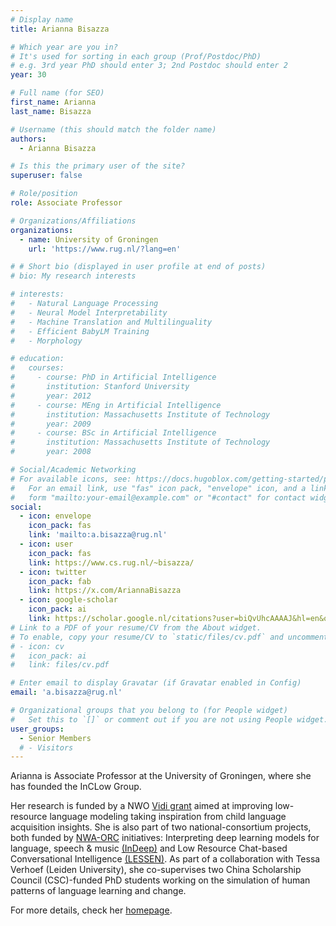 ```yaml
---
# Display name
title: Arianna Bisazza

# Which year are you in?
# It's used for sorting in each group (Prof/Postdoc/PhD)
# e.g. 3rd year PhD should enter 3; 2nd Postdoc should enter 2
year: 30

# Full name (for SEO)
first_name: Arianna
last_name: Bisazza

# Username (this should match the folder name)
authors:
  - Arianna Bisazza

# Is this the primary user of the site?
superuser: false

# Role/position
role: Associate Professor

# Organizations/Affiliations
organizations:
  - name: University of Groningen
    url: 'https://www.rug.nl/?lang=en'

# # Short bio (displayed in user profile at end of posts)
# bio: My research interests 

# interests:
#   - Natural Language Processing
#   - Neural Model Interpretability
#   - Machine Translation and Multilinguality
#   - Efficient BabyLM Training
#   - Morphology

# education:
#   courses:
#     - course: PhD in Artificial Intelligence
#       institution: Stanford University
#       year: 2012
#     - course: MEng in Artificial Intelligence
#       institution: Massachusetts Institute of Technology
#       year: 2009
#     - course: BSc in Artificial Intelligence
#       institution: Massachusetts Institute of Technology
#       year: 2008

# Social/Academic Networking
# For available icons, see: https://docs.hugoblox.com/getting-started/page-builder/#icons
#   For an email link, use "fas" icon pack, "envelope" icon, and a link in the
#   form "mailto:your-email@example.com" or "#contact" for contact widget.
social:
  - icon: envelope
    icon_pack: fas
    link: 'mailto:a.bisazza@rug.nl'
  - icon: user
    icon_pack: fas
    link: https://www.cs.rug.nl/~bisazza/
  - icon: twitter
    icon_pack: fab
    link: https://x.com/AriannaBisazza
  - icon: google-scholar
    icon_pack: ai
    link: https://scholar.google.nl/citations?user=biQvUhcAAAAJ&hl=en&oi=ao
# Link to a PDF of your resume/CV from the About widget.
# To enable, copy your resume/CV to `static/files/cv.pdf` and uncomment the lines below.
# - icon: cv
#   icon_pack: ai
#   link: files/cv.pdf

# Enter email to display Gravatar (if Gravatar enabled in Config)
email: 'a.bisazza@rug.nl'

# Organizational groups that you belong to (for People widget)
#   Set this to `[]` or comment out if you are not using People widget.
user_groups:
  - Senior Members
  # - Visitors
---
```


Arianna is Associate Professor at the University of Groningen, where she has founded the InCLow Group.

Her research is funded by a NWO [Vidi grant](https://www.nwo.nl/en/news/97-leading-researchers-receive-vidi-grants) aimed at improving low-resource language modeling taking inspiration from child language acquisition insights. 
She is also part of two national-consortium projects, both funded by [NWA-ORC](https://initiatieven.wetenschapsagenda.nl/en) initiatives: Interpreting deep learning models for language, speech & music [(InDeep)](https://projects.illc.uva.nl/indeep/) and Low Resource Chat-based Conversational Intelligence [(LESSEN)](https://lessen-project.nl/). 
As part of a collaboration with Tessa Verhoef (Leiden University), she co-supervises two China Scholarship Council (CSC)-funded PhD students working on the simulation of human patterns of language learning and change. 

For more details, check her [homepage](https://www.cs.rug.nl/~bisazza/).

<!-- She is passionate about the statistical modeling of human languages, particularly in a multilingual context. Her long-term goal is to design robust language processing algorithms that can adapt to the large variety of linguistic phenomena observed around the world. -->
<!-- Among others, she work towards improving the quality of Machine Translation for challenging language pairs, and making state-of-the art NLP models more interpretable. -->
<!-- As a cross-disciplinary research enthusiast, she is interested in enhancing research on human language processing or language evolution with computational modeling tools. -->
<!-- Last but not least, she enjoys observing, interacting with, and finding daily inspiration in my two daughters and their trilingual minds in the making. -->
